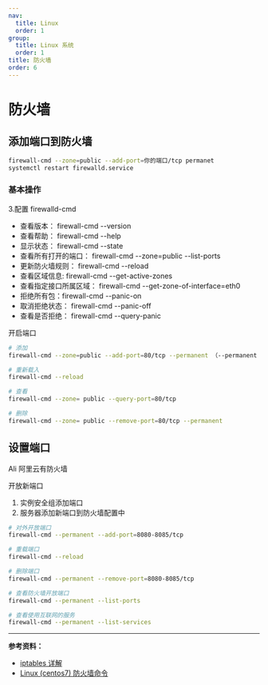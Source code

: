 ```yaml
---
nav:
  title: Linux
  order: 1
group:
  title: Linux 系统
  order: 1
title: 防火墙
order: 6
---
```


# 防火墙

## 添加端口到防火墙

```bash
firewall-cmd --zone=public --add-port=你的端口/tcp permanet
systemctl restart firewalld.service
```

### 基本操作

3.配置 firewalld-cmd

- 查看版本： firewall-cmd --version
- 查看帮助： firewall-cmd --help
- 显示状态： firewall-cmd --state
- 查看所有打开的端口： firewall-cmd --zone=public --list-ports
- 更新防火墙规则： firewall-cmd --reload
- 查看区域信息: firewall-cmd --get-active-zones
- 查看指定接口所属区域： firewall-cmd --get-zone-of-interface=eth0
- 拒绝所有包：firewall-cmd --panic-on
- 取消拒绝状态： firewall-cmd --panic-off
- 查看是否拒绝： firewall-cmd --query-panic

开启端口

```bash
# 添加
firewall-cmd --zone=public --add-port=80/tcp --permanent （--permanent 永久生效，没有此参数重启后失效）

# 重新载入
firewall-cmd --reload

# 查看
firewall-cmd --zone= public --query-port=80/tcp

# 删除
firewall-cmd --zone= public --remove-port=80/tcp --permanent
```

## 设置端口

Ali 阿里云有防火墙

开放新端口

1. 实例安全组添加端口
2. 服务器添加新端口到防火墙配置中

```bash
# 对外开放端口
firewall-cmd --permanent --add-port=8080-8085/tcp

# 重载端口
firewall-cmd --reload

# 删除端口
firewall-cmd --permanent --remove-port=8080-8085/tcp

# 查看防火墙开放端口
firewall-cmd --permanent --list-ports

# 查看使用互联网的服务
firewall-cmd --permanent --list-services
```

---

**参考资料：**

- [iptables 详解](http://www.zsythink.net/archives/1199/)
- [Linux (centos7) 防火墙命令](https://blog.csdn.net/chenshiai/article/details/53639167)
